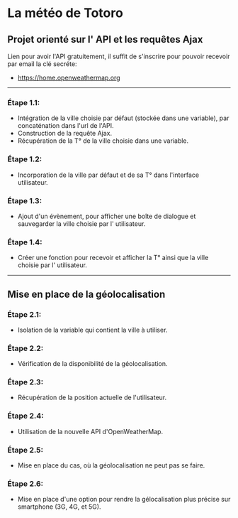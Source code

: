 # La météo de Totoro

## Projet orienté sur l' API et les requêtes Ajax

Lien pour avoir l'API gratuitement, il suffit de s'inscrire pour pouvoir recevoir par email la clé secréte:
- https://home.openweathermap.org

---

### Étape 1.1:

- Intégration de la ville choisie par défaut (stockée dans une variable), par concaténation dans l'url de l'API.
- Construction de la requête Ajax.
- Récupération de la T° de la ville choisie dans une variable.

### Étape 1.2:

- Incorporation de la ville par défaut et de sa T° dans l'interface utilisateur.

### Étape 1.3:

- Ajout d'un évènement, pour afficher une boîte de dialogue et sauvegarder la ville choisie par l' utilisateur.

### Étape 1.4: 

- Créer une fonction pour recevoir et afficher la T° ainsi que la ville choisie par l' utilisateur.

---
## Mise en place de la géolocalisation
### Étape 2.1:

- Isolation de la variable qui contient la ville à utiliser.

### Étape 2.2:

- Vérification de la disponibilité de la géolocalisation.

### Étape 2.3:

- Récupération de la position actuelle de l'utilisateur.

### Étape 2.4:

- Utilisation de la nouvelle API d'OpenWeatherMap.

### Étape 2.5: 

- Mise en place du cas, où la géolocalisation ne peut pas se faire.

### Étape 2.6:

- Mise en place d'une option pour rendre la gélocalisation plus précise sur smartphone (3G, 4G, et 5G).
